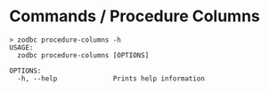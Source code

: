 # Commands / Procedure Columns

```shell
> zodbc procedure-columns -h
USAGE:
  zodbc procedure-columns [OPTIONS]

OPTIONS:
  -h, --help              Prints help information
```
